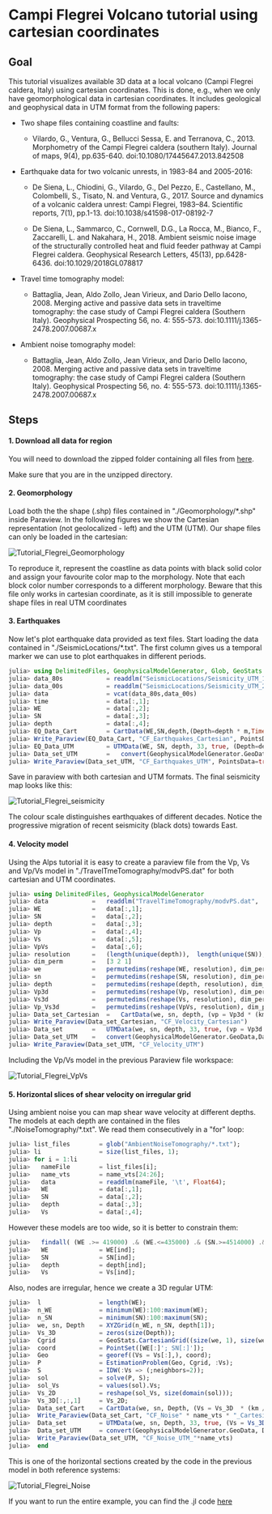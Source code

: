 # Campi Flegrei Volcano tutorial using cartesian coordinates

## Goal

This tutorial visualizes available 3D data at a local volcano (Campi Flegrei caldera, Italy) using cartesian coordinates. This is done, e.g., when we only have geomorphological data in cartesian coordinates. It includes geological and geophysical data in UTM format from the following papers:

- Two shape files containing coastline and faults:
    - Vilardo, G., Ventura, G., Bellucci Sessa, E. and Terranova, C., 2013. Morphometry of the Campi Flegrei caldera (southern Italy). Journal of maps, 9(4), pp.635-640. doi:10.1080/17445647.2013.842508

- Earthquake data for two volcanic unrests, in 1983-84 and 2005-2016:
    - De Siena, L., Chiodini, G., Vilardo, G., Del Pezzo, E., Castellano, M., Colombelli, S., Tisato, N. and Ventura, G., 2017. Source and dynamics of a volcanic caldera unrest: Campi Flegrei, 1983–84. Scientific reports, 7(1), pp.1-13. doi:10.1038/s41598-017-08192-7

    - De Siena, L., Sammarco, C., Cornwell, D.G., La Rocca, M., Bianco, F., Zaccarelli, L. and Nakahara, H., 2018. Ambient seismic noise image of the structurally controlled heat and fluid feeder pathway at Campi Flegrei caldera. Geophysical Research Letters, 45(13), pp.6428-6436. doi:10.1029/2018GL078817

- Travel time tomography model:
    - Battaglia, Jean, Aldo Zollo, Jean Virieux, and Dario Dello Iacono, 2008. Merging active and passive data sets in traveltime tomography: the case study of Campi Flegrei caldera (Southern Italy). Geophysical Prospecting 56, no. 4: 555-573.  doi:10.1111/j.1365-2478.2007.00687.x

- Ambient noise tomography model:
    - Battaglia, Jean, Aldo Zollo, Jean Virieux, and Dario Dello Iacono, 2008. Merging active and passive data sets in traveltime tomography: the case study of Campi Flegrei caldera (Southern Italy). Geophysical Prospecting 56, no. 4: 555-573.  doi:10.1111/j.1365-2478.2007.00687.x


## Steps

#### 1. Download all data for region

You will need to download the zipped folder containing all files from [here](https://seafile.rlp.net/f/ff2c8424274c4d56b1f7/).

Make sure that you are in the unzipped directory.

#### 2. Geomorphology

Load both the the shape (.shp) files contained in "./Geomorphology/*.shp" inside Paraview. In the following figures we show the Cartesian representation (not geolocalized - left) and the UTM (UTM). Our shape files can only be loaded in the cartesian:

![Tutorial_Flegrei_Geomorphology](../assets/img/Flegrei_Geomorphology.png)

To reproduce it, represent the coastline as data points with black solid color and assign your favourite color map to the morphology. Note that each block color number corresponds to a different morphology. Beware that this file only works in cartesian coordinate, as it is still impossible to generate shape files in real UTM coordinates

#### 3. Earthquakes

Now let's plot earthquake data provided as text files. Start loading the data contained in "./SeismicLocations/*.txt".
The first column gives us a temporal marker we can use to plot earthquakes in different periods.

```julia
julia> using DelimitedFiles, GeophysicalModelGenerator, Glob, GeoStats
julia> data_80s            = readdlm("SeismicLocations/Seismicity_UTM_1983_1984.txt", '\t', skipstart=0, header=false);
julia> data_00s            = readdlm("SeismicLocations/Seismicity_UTM_2005_2016.txt", ' ', skipstart=0, header=false);
julia> data                = vcat(data_80s,data_00s)        
julia> time                = data[:,1];
julia> WE                  = data[:,2];
julia> SN                  = data[:,3];
julia> depth               = data[:,4];
julia> EQ_Data_Cart        = CartData(WE,SN,depth,(Depth=depth * m,Time=time * yr,));
julia> Write_Paraview(EQ_Data_Cart, "CF_Earthquakes_Cartesian", PointsData=true)
julia> EQ_Data_UTM         = UTMData(WE, SN, depth, 33, true, (Depth=depth * m,Time=time * yr,));
julia> Data_set_UTM        =   convert(GeophysicalModelGenerator.GeoData,EQ_Data_UTM)
julia> Write_Paraview(Data_set_UTM, "CF_Earthquakes_UTM", PointsData=true)
```
Save in paraview with both cartesian and UTM formats. The final seismicity map looks like this:

![Tutorial_Flegrei_seismicity](../assets/img/Flegrei_Seismicity.png)

The colour scale distinguishes earthquakes of different decades. Notice the progressive migration of recent seismicity (black dots) towards East.

#### 4. Velocity model

Using the Alps tutorial it is easy to create a paraview file from the Vp, Vs and Vp/Vs model in "./TravelTmeTomography/modvPS.dat" for both cartesian and UTM coordinates.

```julia
julia> using DelimitedFiles, GeophysicalModelGenerator
julia> data            =   readdlm("TravelTimeTomography/modvPS.dat", '\t', Float64, skipstart=0, header=false);
julia> WE              =   data[:,1];
julia> SN              =   data[:,2];
julia> depth           =   data[:,3];
julia> Vp              =   data[:,4];
julia> Vs              =   data[:,5];
julia> VpVs            =   data[:,6];
julia> resolution      =   (length(unique(depth)),  length(unique(SN)), length(unique(WE)))
julia> dim_perm        =   [3 2 1]
julia> we              =   permutedims(reshape(WE, resolution), dim_perm);
julia> sn              =   permutedims(reshape(SN, resolution), dim_perm);
julia> depth           =   permutedims(reshape(depth, resolution), dim_perm);
julia> Vp3d            =   permutedims(reshape(Vp, resolution), dim_perm);
julia> Vs3d            =   permutedims(reshape(Vs, resolution), dim_perm);
julia> Vp_Vs3d         =   permutedims(reshape(VpVs, resolution), dim_perm);
julia> Data_set_Cartesian  =   CartData(we, sn, depth, (vp = Vp3d * (km / s), vs = Vs3d * (km / s), vpvs = Vp_Vs3d,))
julia> Write_Paraview(Data_set_Cartesian, "CF_Velocity_Cartesian")
julia> Data_set        =   UTMData(we, sn, depth, 33, true, (vp = Vp3d * (km / s), vs = Vs3d * (km / s), vpvs = Vp_Vs3d,))
julia> Data_set_UTM    =   convert(GeophysicalModelGenerator.GeoData,Data_set)
julia> Write_Paraview(Data_set_UTM, "CF_Velocity_UTM")
```
Including the Vp/Vs model in the previous Paraview file workspace:

![Tutorial_Flegrei_VpVs](../assets/img/Flegrei_VpVs.png)

#### 5. Horizontal slices of shear velocity on irregular grid

Using ambient noise you can map shear wave velocity at different depths. The models at each depth are contained in the files "./NoiseTomography/*.txt". We read them consecutively in a "for" loop:

```julia
julia> list_files        = glob("AmbientNoiseTomography/*.txt");
julia> li                = size(list_files, 1);
julia> for i = 1:li
julia>   nameFile        = list_files[i];
julia>   name_vts        = name_vts[24:26];
julia>   data            = readdlm(nameFile, '\t', Float64);
julia>   WE              = data[:,1];
julia>   SN              = data[:,2];
julia>   depth           = data[:,3];
julia>   Vs              = data[:,4];
```
However these models are too wide, so it is better to constrain them:

```julia
julia>   findall( (WE .>= 419000) .& (WE.<=435000) .& (SN.>=4514000) .& (SN.<=4528000) );
julia>   WE              = WE[ind];
julia>   SN              = SN[ind];
julia>   depth           = depth[ind];
julia>   Vs              = Vs[ind];
```
Also, nodes are irregular, hence we create a 3D regular UTM:

```julia
julia>  l                = length(WE);
julia>  n_WE             = minimum(WE):100:maximum(WE);
julia>  n_SN             = minimum(SN):100:maximum(SN);
julia>  we, sn, Depth    = XYZGrid(n_WE, n_SN, depth[1]);
julia>  Vs_3D            = zeros(size(Depth));
julia>  Cgrid            = GeoStats.CartesianGrid((size(we, 1), size(we, 2)), (minimum(we), minimum(sn)), (we[2,2,1] - we[1,1,1], sn[2,2,1] - sn[1,1,1]))
julia>  coord            = PointSet([WE[:]'; SN[:]']);
julia>  Geo              = georef((Vs = Vs[:],), coord);
julia>  P                = EstimationProblem(Geo, Cgrid, :Vs);
julia>  S                = IDW(:Vs => (;neighbors=2));
julia>  sol              = solve(P, S);
julia>  sol_Vs           = values(sol).Vs;
julia>  Vs_2D            = reshape(sol_Vs, size(domain(sol)));
julia>  Vs_3D[:,:,1]     = Vs_2D;
julia>  Data_set_Cart    = CartData(we, sn, Depth, (Vs = Vs_3D  * (km / s),))
julia>  Write_Paraview(Data_set_Cart, "CF_Noise" * name_vts * "_Cartesian")
julia>  Data_set         = UTMData(we, sn, Depth, 33, true, (Vs = Vs_3D*(km / s),));
julia>  Data_set_UTM     = convert(GeophysicalModelGenerator.GeoData, Data_set);
julia>  Write_Paraview(Data_set_UTM, "CF_Noise_UTM_"*name_vts)
julia>  end
```
This is one of the horizontal sections created by the code in the previous model in both reference systems:

![Tutorial_Flegrei_Noise](../assets/img/Flegrei_Noise.png)

If you want to run the entire example, you can find the .jl code [here](https://github.com/JuliaGeodynamics/GeophysicalModelGenerator.jl/blob/main/tutorial/Tutorial_Flegrei.jl)